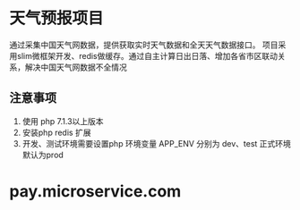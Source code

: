 天气预报项目
========================
通过采集中国天气网数据，提供获取实时天气数据和全天天气数据接口。
项目采用slim微框架开发、redis做缓存。通过自主计算日出日落、增加各省市区联动关系，解决中国天气网数据不全情况

注意事项
--------
 1. 使用 php 7.1.3以上版本
 2. 安装php redis 扩展
 3. 开发、测试环境需要设置php 环境变量 APP_ENV 分别为 dev、test 正式环境默认为prod
  # pay.microservice.com
